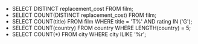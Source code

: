 * SELECT DISTINCT replacement_cost FROM film;
* SELECT COUNT(DISTINCT replacement_cost) FROM film;
* SELECT COUNT(title) FROM film WHERE title = 'T%' AND rating IN ('G');
* SELECT COUNT(country) FROM country WHERE LENGTH(country) = 5;
* SELECT COUNT(*) FROM city WHERE city ILIKE '%r';